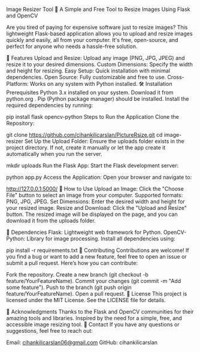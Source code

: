 Image Resizer Tool
📸 A Simple and Free Tool to Resize Images Using Flask and OpenCV

Are you tired of paying for expensive software just to resize images? This lightweight Flask-based application allows you to upload and resize images quickly and easily, all from your computer. It's free, open-source, and perfect for anyone who needs a hassle-free solution.

🌟 Features
Upload and Resize: Upload any image (PNG, JPG, JPEG) and resize it to your desired dimensions.
Custom Dimensions: Specify the width and height for resizing.
Easy Setup: Quick installation with minimal dependencies.
Open Source: Fully customizable and free to use.
Cross-Platform: Works on any system with Python installed.
🛠️ Installation
Prerequisites
Python 3.x installed on your system.
Download it from python.org .
Pip (Python package manager) should be installed.
Install the required dependencies by running:

pip install flask opencv-python
Steps to Run the Application
Clone the Repository:

git clone https://github.com/cihankilicarslan/PictureRsize.git
cd image-resizer
Set Up the Upload Folder:
Ensure the uploads folder exists in the project directory. If not, create it manually or let the app create it automatically when you run the server.

mkdir uploads
Run the Flask App:
Start the Flask development server:

python app.py
Access the Application:
Open your browser and navigate to:

http://127.0.0.1:5000/
🚀 How to Use
Upload an Image:
Click the "Choose File" button to select an image from your computer.
Supported formats: PNG, JPG, JPEG.
Set Dimensions:
Enter the desired width and height for your resized image.
Resize and Download:
Click the "Upload and Resize" button.
The resized image will be displayed on the page, and you can download it from the uploads folder.

🔧 Dependencies
Flask: Lightweight web framework for Python.
OpenCV-Python: Library for image processing.
Install all dependencies using:

pip install -r requirements.txt
🤝 Contributing
Contributions are welcome! If you find a bug or want to add a new feature, feel free to open an issue or submit a pull request. Here’s how you can contribute:

Fork the repository.
Create a new branch (git checkout -b feature/YourFeatureName).
Commit your changes (git commit -m "Add some feature").
Push to the branch (git push origin feature/YourFeatureName).
Open a pull request.
📜 License
This project is licensed under the MIT License. See the LICENSE file for details.

🙏 Acknowledgments
Thanks to the Flask and OpenCV communities for their amazing tools and libraries.
Inspired by the need for a simple, free, and accessible image resizing tool.
📧 Contact
If you have any questions or suggestions, feel free to reach out:

Email: cihankilicarslan06@gmail.com
GitHub: cihankilicarslan
